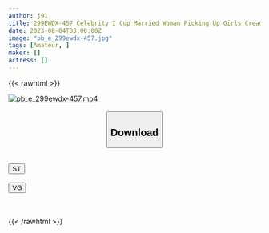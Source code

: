 ```yaml
---
author: j91
title: 299EWDX-457 Celebrity I Cup Married Woman Picking Up Girls Creampie Big Butts Are Obscene!
date: 2023-08-04T03:00:00Z
image: "pb_e_299ewdx-457.jpg"
tags: [Amateur, ]
maker: []
actress: []
---
```



{{< rawhtml >}}

<div class="video" data-videoid="WomGxvZV3LtRRX">
    <a href="javascript:;">
        <img src="https://my.j91.asia/posts/pb_e_299ewdx-457/pb_e_299ewdx-457.jpg" width="WIDTH" height="HEIGHT" alt="pb_e_299ewdx-457.mp4" loading="lazy">
    </a>
</div>

<script type="text/javascript" src="https://j91.asia/asset/on-demand-st.js"></script>

<br>
  <link rel="stylesheet" href="https://j91.asia/asset/bs5.css">
  
  <center>
  <button class="btn btn-primary" type="button" data-bs-toggle="collapse" data-bs-target=".multi-collapse" aria-expanded="false" aria-controls="multiCollapseExample1 multiCollapseExample2"><h2>Download</h2></button></center>
</p>
<div class="row">
  <div class="col">
    <div class="collapse multi-collapse" id="multiCollapseExample1">
      <div class="card card-body">
	      	      <br>
<div class="buttons">  
<a href="https://streamtape.to/v/WomGxvZV3LtRRX"><button class="btn-hover color-3"><i class="fa fa-download"></i> ST</button></a></div>
    </div>
  </div>
</div>
  <div class="col">
    <div class="collapse multi-collapse" id="multiCollapseExample2">
      <div class="card card-body">
	      <br>
<div class="buttons">
    <a href="https://vgembed.com/v/qL0YEyaQDjEDRXy"><button class="btn-hover color-9"><i class="fa fa-download"></i> VG</button></a></div>
<br><br>
      </div>
    </div>
  </div>
</div>

{{< /rawhtml >}}